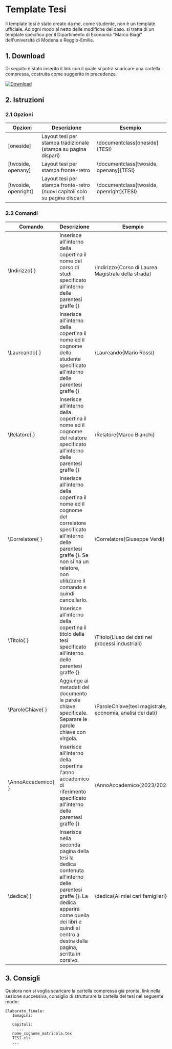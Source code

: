 # Template Tesi

Il template tesi è stato creato da me, come studente, non è un template ufficiale. Ad ogni modo al netto delle modifiche del caso. si tratta di un template specifico per il Dipartimento di Economia "Marco Biagi" dell'università di Modena e Reggio-Emilia.

## 1. Download

Di seguito è stato inserito il link con il quale si potrà scaricare una cartella compressa, costruita come suggerito in precedenza.

[![Download](https://img.shields.io/badge/Download-Click%20Here-blue.svg)]([url_del_download](https://github.com/michaeltavoni/Thesis_LaTeX_template/archive/refs/heads/main.zip))

## 2. Istruzioni

### 2.1 Opzioni

| Opzioni                  | Descrizione                                                      | Esempio                               |
|--------------------------|------------------------------------------------------------------|---------------------------------------|
| [oneside]                | Layout tesi per stampa tradizionale (stampa su pagina dispari)           | \documentclass[oneside]{TESI}        |
| [twoside, openany]      | Layout tesi per stampa fronte-retro                          | \documentclass[twoside, openany]{TESI}|
| [twoside, openright]    | Layout tesi per stampa fronte-retro (nuovi capitoli solo su pagina dispari)          | \documentclass[twoside, openright]{TESI}|

### 2.2 Comandi

| Comando                  | Descrizione                                                     | Esempio                               |
|--------------------------|-----------------------------------------------------------------|---------------------------------------|
| \Indirizzo{ }           | Inserisce all'interno della copertina il nome del corso di studi specificato all'interno delle parentesi graffe {}        | \Indirizzo{Corso di Laurea Magistrale della strada} |
| \Laureando{ }           | Inserisce all'interno della copertina il nome ed il cognome dello studente specificato all'interno delle parentesi graffe {}  | \Laureando{Mario Rossi}               |
| \Relatore{ }            | Inserisce all'interno della copertina il nome ed il cognome del relatore specificato all'interno delle parentesi graffe {}  | \Relatore{Marco Bianchi}              |
| \Correlatore{ }         | Inserisce all'interno della copertina il nome ed il cognome del correlatore specificato all'interno delle parentesi graffe {}. Se non si ha un relatore, non utilizzare il comando e quindi cancellarlo.          | \Correlatore{Giuseppe Verdi}          |
| \Titolo{ }              | Inserisce all'interno della copertina il titolo della tesi specificato all'interno delle parentesi graffe {}              | \Titolo{L'uso dei dati nei processi industriali} |
| \ParoleChiave{ }        | Aggiunge ai metadati del documento le parole chiave specificate. Separare le parole chiave con virgola.        | \ParoleChiave{tesi magistrale, economia, analisi dei dati} |
| \AnnoAccademico{ }      | Inserisce all'interno della copertina l'anno accademico di riferimento specificato all'interno delle parentesi graffe {}   | \AnnoAccademico{2023/2024}            |
| \dedica{ }              | Inserisce nella seconda pagina della tesi la dedica contenuta all'interno delle parentesi graffe {}. La dedica apparirà come quella dei libri e quindi al centro a destra della pagina, scritta in corsivo.            | \dedica{Ai miei cari famigliari}     |

## 3. Consigli

Qualora non si voglia scaricare la cartella compressa già pronta, link nella sezione successiva, consiglio di strutturare la cartella del tesi nel seguente modo:

```
Elaborato_finale:
   Immagini:
     ...
   Capitoli:
     ...
   nome_cognome_matricola.tex
   TESI.cls
   ...

```
